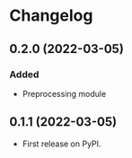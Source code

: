 # Changelog


## 0.2.0 (2022-03-05)
### Added

* Preprocessing module
## 0.1.1 (2022-03-05)

* First release on PyPI.
